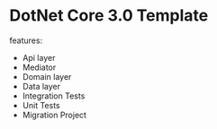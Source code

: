 ﻿# DotNet Core 3.0 Template
features:
* Api layer
* Mediator
* Domain layer
* Data layer
* Integration Tests
* Unit Tests
* Migration Project